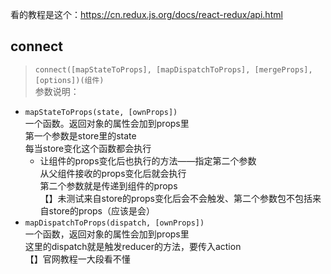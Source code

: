 看的教程是这个：https://cn.redux.js.org/docs/react-redux/api.html


## connect
> `connect([mapStateToProps], [mapDispatchToProps], [mergeProps], [options])(组件)`  
参数说明：
- `mapStateToProps(state, [ownProps])`  
  一个函数。返回对象的属性会加到props里  
  第一个参数是store里的state  
  每当store变化这个函数都会执行
  - 让组件的props变化后也执行的方法——指定第二个参数  
    从父组件接收的props变化后就会执行  
    第二个参数就是传递到组件的props  
    【】未测试来自store的props变化后会不会触发、第二个参数包不包括来自store的props（应该是会）
- `mapDispatchToProps(dispatch, [ownProps])`  
  一个函数，返回对象的属性会加到props里  
  这里的dispatch就是触发reducer的方法，要传入action  
  【】官网教程一大段看不懂
  

